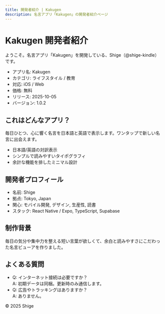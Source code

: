 ```yaml
---
title: 開発者紹介 | Kakugen
description: 名言アプリ「Kakugen」の開発者紹介ページ
---
```


# Kakugen 開発者紹介

ようこそ。名言アプリ「Kakugen」を開発している、Shige（@shige-kindle）です。

- アプリ名: Kakugen
- カテゴリ: ライフスタイル / 教育
- 対応: iOS / Web
- 価格: 無料
- リリース: 2025-10-05
- バージョン: 1.0.2

## これはどんなアプリ？
毎日ひとつ、心に響く名言を日本語と英語で表示します。ワンタップで新しい名言に出会えます。

- 日本語/英語の対訳表示
- シンプルで読みやすいタイポグラフィ
- 余計な機能を排したミニマル設計

## 開発者プロフィール
- 名前: Shige
- 拠点: Tokyo, Japan
- 関心: モバイル開発, デザイン, 生産性, 読書
- スタック: React Native / Expo, TypeScript, Supabase

## 制作背景
毎日の気分や集中力を整える短い言葉が欲しくて、余白と読みやすさにこだわった名言ビューアを作りました。

## よくある質問
- Q: インターネット接続は必要ですか？  
  A: 初期データは同梱。更新時のみ通信します。
- Q: 広告やトラッキングはありますか？  
  A: ありません。

© 2025 Shige
